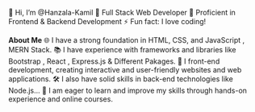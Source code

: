 
👋 Hi, I’m @Hanzala-Kamil
👀 Full Stack Web Developer
🌱 Proficient in Frontend & Backend Development
⚡ Fun fact: I love coding!

**About Me**
🌐 I have a strong foundation in HTML, CSS, and JavaScript , MERN Stack.
📚 I have experience with frameworks and libraries like Bootstrap , React , Express.js & Different Pakages.
🎨 I front-end development, creating interactive and user-friendly websites and web applications.
🛠️ I also have solid skills in back-end technologies like Node.js...
🚀 I am eager to learn and improve my skills through hands-on experience and online courses.
  

<!---
Hanzala-Kamil/Hanzala-Kamil is a ✨ special ✨ repository because its `README.md` (this file) appears on your GitHub profile.
You can click the Preview link to take a look at your changes.
--->
